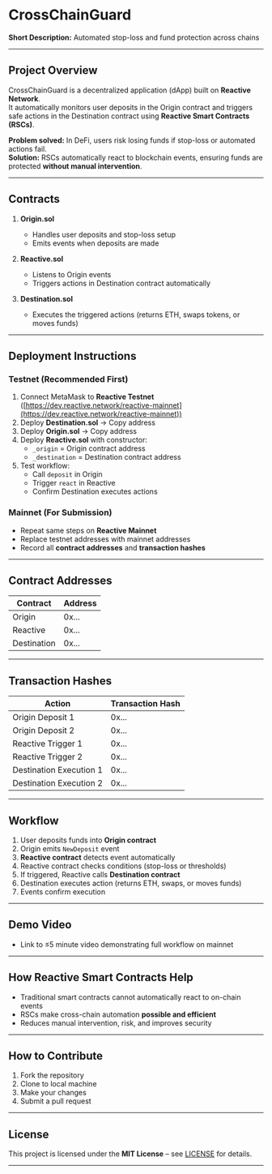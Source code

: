 # CrossChainGuard

**Short Description:** Automated stop-loss and fund protection across chains

---

## Project Overview

CrossChainGuard is a decentralized application (dApp) built on **Reactive Network**.  
It automatically monitors user deposits in the Origin contract and triggers safe actions in the Destination contract using **Reactive Smart Contracts (RSCs)**.  

**Problem solved:** In DeFi, users risk losing funds if stop-loss or automated actions fail.  
**Solution:** RSCs automatically react to blockchain events, ensuring funds are protected **without manual intervention**.  

---

## Contracts

1. **Origin.sol**  
   - Handles user deposits and stop-loss setup  
   - Emits events when deposits are made  

2. **Reactive.sol**  
   - Listens to Origin events  
   - Triggers actions in Destination contract automatically  

3. **Destination.sol**  
   - Executes the triggered actions (returns ETH, swaps tokens, or moves funds)  

---

## Deployment Instructions

### Testnet (Recommended First)
1. Connect MetaMask to **Reactive Testnet** ([https://dev.reactive.network/reactive-mainnet](https://dev.reactive.network/reactive-mainnet))  
2. Deploy **Destination.sol** → Copy address  
3. Deploy **Origin.sol** → Copy address  
4. Deploy **Reactive.sol** with constructor:
   - `_origin` = Origin contract address  
   - `_destination` = Destination contract address  
5. Test workflow:
   - Call `deposit` in Origin  
   - Trigger `react` in Reactive  
   - Confirm Destination executes actions  

### Mainnet (For Submission)
- Repeat same steps on **Reactive Mainnet**  
- Replace testnet addresses with mainnet addresses  
- Record all **contract addresses** and **transaction hashes**  

---

## Contract Addresses

| Contract      | Address          |
|---------------|----------------|
| Origin        | 0x...           |
| Reactive      | 0x...           |
| Destination   | 0x...           |

---

## Transaction Hashes

| Action                       | Transaction Hash |
|-------------------------------|----------------|
| Origin Deposit 1              | 0x...           |
| Origin Deposit 2              | 0x...           |
| Reactive Trigger 1            | 0x...           |
| Reactive Trigger 2            | 0x...           |
| Destination Execution 1       | 0x...           |
| Destination Execution 2       | 0x...           |

---

## Workflow

1. User deposits funds into **Origin contract**  
2. Origin emits `NewDeposit` event  
3. **Reactive contract** detects event automatically  
4. Reactive contract checks conditions (stop-loss or thresholds)  
5. If triggered, Reactive calls **Destination contract**  
6. Destination executes action (returns ETH, swaps, or moves funds)  
7. Events confirm execution  

---

## Demo Video

- Link to ≤5 minute video demonstrating full workflow on mainnet  

---

## How Reactive Smart Contracts Help

- Traditional smart contracts cannot automatically react to on-chain events  
- RSCs make cross-chain automation **possible and efficient**  
- Reduces manual intervention, risk, and improves security  

---

## How to Contribute

1. Fork the repository  
2. Clone to local machine  
3. Make your changes  
4. Submit a pull request  

---

## License

This project is licensed under the **MIT License** – see [LICENSE](LICENSE) for details.

---
